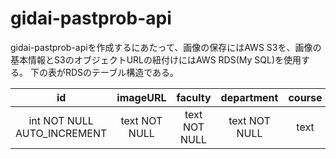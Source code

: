 # gidai-pastprob-api

gidai-pastprob-apiを作成するにあたって、画像の保存にはAWS S3を、画像の基本情報とS3のオブジェクトURLの紐付けにはAWS RDS(My SQL)を使用する。
下の表がRDSのテーブル構造である。

| id                          | imageURL      | faculty       | department    | course | subject       | studentYear  | year         | teacher       |
| :-------------------------: | :-----------: | :-----------: | :-----------: | :----: | :-----------: | :----------: | :----------: | :-----------: |
| int NOT NULL AUTO_INCREMENT | text NOT NULL | text NOT NULL | text NOT NULL | text   | text NOT NULL | int NOT NULL | int NOT NULL | text NOT NULL |
